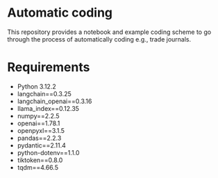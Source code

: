 # Automatic coding

This repository provides a notebook and example coding scheme to go through the process of automatically coding e.g., trade journals.

# Requirements
- Python 3.12.2
- langchain==0.3.25
- langchain_openai==0.3.16
- llama_index==0.12.35
- numpy==2.2.5
- openai==1.78.1
- openpyxl==3.1.5
- pandas==2.2.3
- pydantic==2.11.4
- python-dotenv==1.1.0
- tiktoken==0.8.0
- tqdm==4.66.5
